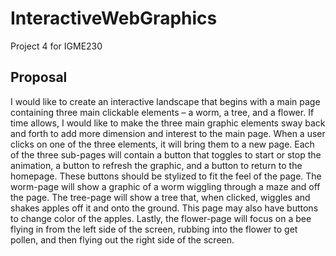 # InteractiveWebGraphics
Project 4 for IGME230

## Proposal
I would like to create an interactive landscape that begins with a main page containing three main clickable elements – a worm, a tree, and a flower. If time allows, I would like to make the three main graphic elements sway back and forth to add more dimension and interest to the main page. When a user clicks on one of the three elements, it will bring them to a new page. Each of the three sub-pages will contain a button that toggles to start or stop the animation, a button to refresh the graphic, and a button to return to the homepage. These buttons should be stylized to fit the feel of the page. The worm-page will show a graphic of a worm wiggling through a maze and off the page. The tree-page will show a tree that, when clicked, wiggles and shakes apples off it and onto the ground. This page may also have buttons to change color of the apples. Lastly, the flower-page will focus on a bee flying in from the left side of the screen, rubbing into the flower to get pollen, and then flying out the right side of the screen. 
